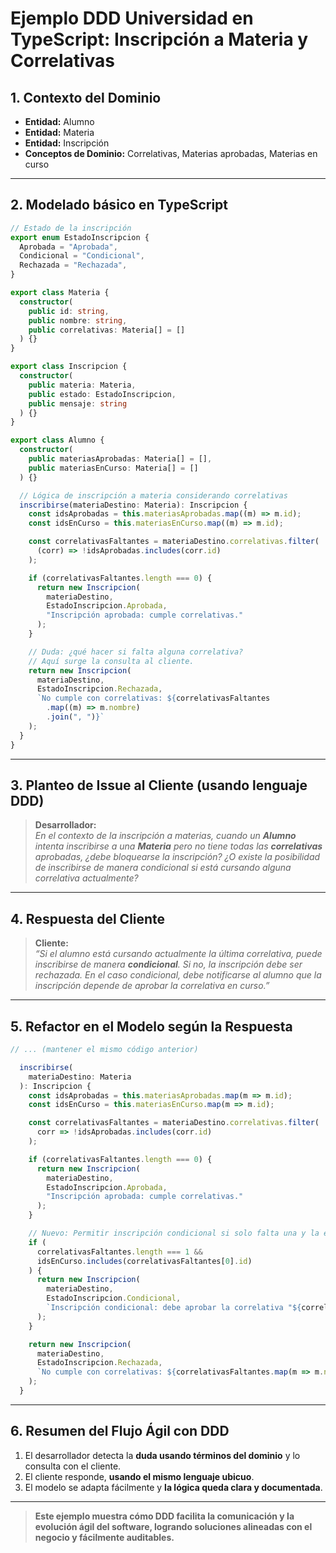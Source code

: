 # Ejemplo DDD Universidad en TypeScript: Inscripción a Materia y Correlativas

## 1. Contexto del Dominio

- **Entidad:** Alumno
- **Entidad:** Materia
- **Entidad:** Inscripción
- **Conceptos de Dominio:** Correlativas, Materias aprobadas, Materias en curso

---

## 2. Modelado básico en TypeScript

```typescript name=universidad/domain.ts
// Estado de la inscripción
export enum EstadoInscripcion {
  Aprobada = "Aprobada",
  Condicional = "Condicional",
  Rechazada = "Rechazada",
}

export class Materia {
  constructor(
    public id: string,
    public nombre: string,
    public correlativas: Materia[] = []
  ) {}
}

export class Inscripcion {
  constructor(
    public materia: Materia,
    public estado: EstadoInscripcion,
    public mensaje: string
  ) {}
}

export class Alumno {
  constructor(
    public materiasAprobadas: Materia[] = [],
    public materiasEnCurso: Materia[] = []
  ) {}

  // Lógica de inscripción a materia considerando correlativas
  inscribirse(materiaDestino: Materia): Inscripcion {
    const idsAprobadas = this.materiasAprobadas.map((m) => m.id);
    const idsEnCurso = this.materiasEnCurso.map((m) => m.id);

    const correlativasFaltantes = materiaDestino.correlativas.filter(
      (corr) => !idsAprobadas.includes(corr.id)
    );

    if (correlativasFaltantes.length === 0) {
      return new Inscripcion(
        materiaDestino,
        EstadoInscripcion.Aprobada,
        "Inscripción aprobada: cumple correlativas."
      );
    }

    // Duda: ¿qué hacer si falta alguna correlativa?
    // Aquí surge la consulta al cliente.
    return new Inscripcion(
      materiaDestino,
      EstadoInscripcion.Rechazada,
      `No cumple con correlativas: ${correlativasFaltantes
        .map((m) => m.nombre)
        .join(", ")}`
    );
  }
}
```

---

## 3. Planteo de Issue al Cliente (usando lenguaje DDD)

> **Desarrollador:**  
> _En el contexto de la inscripción a materias, cuando un **Alumno** intenta inscribirse a una **Materia** pero no tiene todas las **correlativas** aprobadas, ¿debe bloquearse la inscripción? ¿O existe la posibilidad de inscribirse de manera condicional si está cursando alguna correlativa actualmente?_

---

## 4. Respuesta del Cliente

> **Cliente:**  
> _“Si el alumno está cursando actualmente la última correlativa, puede inscribirse de manera **condicional**. Si no, la inscripción debe ser rechazada. En el caso condicional, debe notificarse al alumno que la inscripción depende de aprobar la correlativa en curso.”_

---

## 5. Refactor en el Modelo según la Respuesta

```typescript name=universidad/domain.ts
// ... (mantener el mismo código anterior)

  inscribirse(
    materiaDestino: Materia
  ): Inscripcion {
    const idsAprobadas = this.materiasAprobadas.map(m => m.id);
    const idsEnCurso = this.materiasEnCurso.map(m => m.id);

    const correlativasFaltantes = materiaDestino.correlativas.filter(
      corr => !idsAprobadas.includes(corr.id)
    );

    if (correlativasFaltantes.length === 0) {
      return new Inscripcion(
        materiaDestino,
        EstadoInscripcion.Aprobada,
        "Inscripción aprobada: cumple correlativas."
      );
    }

    // Nuevo: Permitir inscripción condicional si solo falta una y la está cursando
    if (
      correlativasFaltantes.length === 1 &&
      idsEnCurso.includes(correlativasFaltantes[0].id)
    ) {
      return new Inscripcion(
        materiaDestino,
        EstadoInscripcion.Condicional,
        `Inscripción condicional: debe aprobar la correlativa "${correlativasFaltantes[0].nombre}" antes de rendir "${materiaDestino.nombre}".`
      );
    }

    return new Inscripcion(
      materiaDestino,
      EstadoInscripcion.Rechazada,
      `No cumple con correlativas: ${correlativasFaltantes.map(m => m.nombre).join(", ")}`
    );
  }
```

---

## 6. Resumen del Flujo Ágil con DDD

1. El desarrollador detecta la **duda usando términos del dominio** y lo consulta con el cliente.
2. El cliente responde, **usando el mismo lenguaje ubicuo**.
3. El modelo se adapta fácilmente y **la lógica queda clara y documentada**.

---

> **Este ejemplo muestra cómo DDD facilita la comunicación y la evolución ágil del software, logrando soluciones alineadas con el negocio y fácilmente auditables.**
